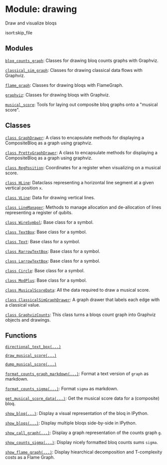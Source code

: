 # Module: drawing


Draw and visualize bloqs




isort:skip_file
## Modules

[`bloq_counts_graph`](../qualtran/drawing/bloq_counts_graph.md): Classes for drawing bloq counts graphs with Graphviz.

[`classical_sim_graph`](../qualtran/drawing/classical_sim_graph.md): Classes for drawing classical data flows with Graphviz.

[`flame_graph`](../qualtran/drawing/flame_graph.md): Classes for drawing bloqs with FlameGraph.

[`graphviz`](../qualtran/drawing/graphviz.md): Classes for drawing bloqs with Graphviz.

[`musical_score`](../qualtran/drawing/musical_score.md): Tools for laying out composite bloq graphs onto a "musical score".

## Classes

[`class GraphDrawer`](../qualtran/drawing/GraphDrawer.md): A class to encapsulate methods for displaying a CompositeBloq as a graph using graphviz.

[`class PrettyGraphDrawer`](../qualtran/drawing/PrettyGraphDrawer.md): A class to encapsulate methods for displaying a CompositeBloq as a graph using graphviz.

[`class RegPosition`](../qualtran/drawing/RegPosition.md): Coordinates for a register when visualizing on a musical score.

[`class HLine`](../qualtran/drawing/HLine.md): Dataclass representing a horizontal line segment at a given vertical position `x`.

[`class VLine`](../qualtran/drawing/VLine.md): Data for drawing vertical lines.

[`class LineManager`](../qualtran/drawing/LineManager.md): Methods to manage allocation and de-allocation of lines representing a register of qubits.

[`class WireSymbol`](../qualtran/drawing/WireSymbol.md): Base class for a symbol.

[`class TextBox`](../qualtran/drawing/TextBox.md): Base class for a symbol.

[`class Text`](../qualtran/drawing/Text.md): Base class for a symbol.

[`class RarrowTextBox`](../qualtran/drawing/RarrowTextBox.md): Base class for a symbol.

[`class LarrowTextBox`](../qualtran/drawing/LarrowTextBox.md): Base class for a symbol.

[`class Circle`](../qualtran/drawing/Circle.md): Base class for a symbol.

[`class ModPlus`](../qualtran/drawing/ModPlus.md): Base class for a symbol.

[`class MusicalScoreData`](../qualtran/drawing/MusicalScoreData.md): All the data required to draw a musical score.

[`class ClassicalSimGraphDrawer`](../qualtran/drawing/ClassicalSimGraphDrawer.md): A graph drawer that labels each edge with a classical value.

[`class GraphvizCounts`](../qualtran/drawing/GraphvizCounts.md): This class turns a bloqs count graph into Graphviz objects and drawings.

## Functions

[`directional_text_box(...)`](../qualtran/drawing/directional_text_box.md)

[`draw_musical_score(...)`](../qualtran/drawing/draw_musical_score.md)

[`dump_musical_score(...)`](../qualtran/drawing/dump_musical_score.md)

[`format_counts_graph_markdown(...)`](../qualtran/drawing/format_counts_graph_markdown.md): Format a text version of `graph` as markdown.

[`format_counts_sigma(...)`](../qualtran/drawing/format_counts_sigma.md): Format `sigma` as markdown.

[`get_musical_score_data(...)`](../qualtran/drawing/get_musical_score_data.md): Get the musical score data for a (composite) bloq.

[`show_bloq(...)`](../qualtran/drawing/show_bloq.md): Display a visual representation of the bloq in IPython.

[`show_bloqs(...)`](../qualtran/drawing/show_bloqs.md): Display multiple bloqs side-by-side in IPython.

[`show_call_graph(...)`](../qualtran/drawing/show_call_graph.md): Display a graph representation of the counts graph `g`.

[`show_counts_sigma(...)`](../qualtran/drawing/show_counts_sigma.md): Display nicely formatted bloq counts sums `sigma`.

[`show_flame_graph(...)`](../qualtran/drawing/show_flame_graph.md): Display hiearchical decomposition and T-complexity costs as a Flame Graph.

